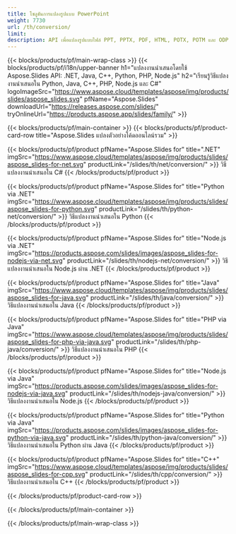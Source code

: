 ```yaml
---
title: โซลูชันการแปลงรูปแบบ PowerPoint
weight: 7730
url: /th/conversion/
limit: 
description: API เพื่อแปลงรูปแบบไฟล์ PPT, PPTX, PDF, HTML, POTX, POTM และ ODP
---
```


{{< blocks/products/pf/main-wrap-class >}}
{{< blocks/products/pf/i18n/upper-banner h1="แปลงงานนำเสนอโดยใช้ Aspose.Slides API: .NET, Java, C++, Python, PHP, Node.js" h2="เรียนรู้วิธีแปลงงานนำเสนอใน Python, Java, C++, PHP, Node.js และ C#" logoImageSrc="https://www.aspose.cloud/templates/aspose/img/products/slides/aspose_slides.svg" pfName="Aspose.Slides" downloadUrl="https://releases.aspose.com/slides/" tryOnlineUrl="https://products.aspose.app/slides/family/" >}}

{{< blocks/products/pf/main-container >}}
{{< blocks/products/pf/product-card-row title="Aspose.Slides แปลงตัวอย่างโค้ดออนไลน์รวม" >}}

{{< blocks/products/pf/product pfName="Aspose.Slides for" title=".NET" imgSrc="https://www.aspose.cloud/templates/aspose/img/products/slides/aspose_slides-for-net.svg" productLink="/slides/th/net/conversion/" >}}
วิธีแปลงงานนำเสนอใน C#
{{< /blocks/products/pf/product >}}

{{< blocks/products/pf/product pfName="Aspose.Slides for" title="Python via .NET" imgSrc="https://www.aspose.cloud/templates/aspose/img/products/slides/aspose_slides-for-python.svg" productLink="/slides/th/python-net/conversion/" >}}
วิธีแปลงงานนำเสนอใน Python
{{< /blocks/products/pf/product >}}

{{< blocks/products/pf/product pfName="Aspose.Slides for" title="Node.js via .NET" imgSrc="https://products.aspose.com/slides/images/aspose_slides-for-nodejs-via-net.svg" productLink="/slides/th/nodejs-net/conversion/" >}}
วิธีแปลงงานนำเสนอใน Node.js ผ่าน .NET
{{< /blocks/products/pf/product >}}

{{< blocks/products/pf/product pfName="Aspose.Slides for" title="Java" imgSrc="https://www.aspose.cloud/templates/aspose/img/products/slides/aspose_slides-for-java.svg" productLink="/slides/th/java/conversion/" >}}
วิธีแปลงงานนำเสนอใน Java
{{< /blocks/products/pf/product >}}

{{< blocks/products/pf/product pfName="Aspose.Slides for" title="PHP via Java" imgSrc="https://www.aspose.cloud/templates/aspose/img/products/slides/aspose_slides-for-php-via-java.svg" productLink="/slides/th/php-java/conversion/" >}}
วิธีแปลงงานนำเสนอใน PHP
{{< /blocks/products/pf/product >}}

{{< blocks/products/pf/product pfName="Aspose.Slides for" title="Node.js via Java" imgSrc="https://products.aspose.com/slides/images/aspose_slides-for-nodejs-via-java.svg" productLink="/slides/th/nodejs-java/conversion/" >}}
วิธีแปลงงานนำเสนอใน Node.js
{{< /blocks/products/pf/product >}}

{{< blocks/products/pf/product pfName="Aspose.Slides for" title="Python via Java" imgSrc="https://products.aspose.com/slides/images/aspose_slides-for-python-via-java.svg" productLink="/slides/th/python-java/conversion/" >}}
วิธีแปลงงานนำเสนอใน Python ผ่าน Java
{{< /blocks/products/pf/product >}}

{{< blocks/products/pf/product pfName="Aspose.Slides for" title="C++" imgSrc="https://www.aspose.cloud/templates/aspose/img/products/slides/aspose_slides-for-cpp.svg" productLink="/slides/th/cpp/conversion/" >}}
วิธีแปลงงานนำเสนอใน C++
{{< /blocks/products/pf/product >}}

{{< /blocks/products/pf/product-card-row >}}

{{< /blocks/products/pf/main-container >}}

{{< /blocks/products/pf/main-wrap-class >}}